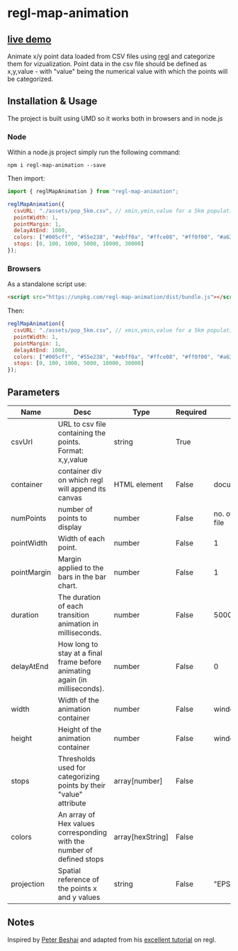 # regl-map-animation

## [live demo](https://eurostat.github.io/regl-map-animation/examples/browsers/)

Animate x/y point data loaded from CSV files using [regl](https://github.com/regl-project/regl) and categorize them for vizualization. Point data in the csv file should be defined as x,y,value - with "value" being the numerical value with which the points will be categorized.

## Installation & Usage

The project is built using UMD so it works both in browsers and in node.js

### Node

Within a node.js project simply run the following command:

`npm i regl-map-animation --save`

Then import:

```javascript
import { reglMapAnimation } from "regl-map-animation";

reglMapAnimation({
  csvURL: "./assets/pop_5km.csv", // xmin,ymin,value for a 5km population grid of Europe in EPSG 3035
  pointWidth: 1,
  pointMargin: 1,
  delayAtEnd: 1000,
  colors: ["#005cff", "#55e238", "#ebff0a", "#ffce08", "#ff0f00", "#a6306f"],
  stops: [0, 100, 1000, 5000, 10000, 30000]
});
```

### Browsers

As a standalone script use:

```html
<script src="https://unpkg.com/regl-map-animation/dist/bundle.js"></script>
```

Then:

```javascript
reglMapAnimation({
  csvURL: "./assets/pop_5km.csv", // xmin,ymin,value for a 5km population grid of Europe in EPSG 3035
  pointWidth: 1,
  pointMargin: 1,
  delayAtEnd: 1000,
  colors: ["#005cff", "#55e238", "#ebff0a", "#ffce08", "#ff0f00", "#a6306f"],
  stops: [0, 100, 1000, 5000, 10000, 30000]
});
```

## Parameters

| Name        | Desc                                                                        | Type             | Required | Default                   |
| ----------- | --------------------------------------------------------------------------- | ---------------- | -------- | ------------------------- |
| csvUrl      | URL to csv file containing the points. Format: x,y,value                    | string           | True     |                           |
| container   | container div on which regl will append its canvas                          | HTML element     | False    | document.body             |
| numPoints   | number of points to display                                                 | number           | False    | no. of points in csv file |
| pointWidth  | Width of each point.                                                        | number           | False    | 1                         |
| pointMargin | Margin applied to the bars in the bar chart.                                | number           | False    | 1                         |
| duration    | The duration of each transition animation in milliseconds.                  | number           | False    | 5000                      |
| delayAtEnd  | How long to stay at a final frame before animating again (in milliseconds). | number           | False    | 0                         |
| width       | Width of the animation container                                            | number           | False    | window.innerWidth         |
| height      | Height of the animation container                                           | number           | False    | window.innerHeight        |
| stops       | Thresholds used for categorizing points by their "value" attribute          | array[number]    | False    |                           |
| colors      | An array of Hex values corresponding with the number of defined stops       | array[hexString] | False    |                           |
| projection  | Spatial reference of the points x and y values                              | string           | False    | "EPSG:3035"               |

## Notes

Inspired by [Peter Beshai](https://peterbeshai.com/) and adapted from his [excellent tutorial](https://peterbeshai.com/blog/2017-05-26-beautifully-animate-points-with-webgl-and-regl/) on regl.
